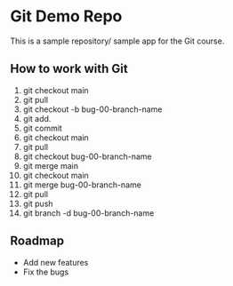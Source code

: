 # Git Demo Repo
This is a sample repository/ sample app for the Git course.

## How to work with Git
1. git checkout main
2. git pull
3. git checkout -b bug-00-branch-name
4. git add.
5. git commit
6. git checkout main
7. git pull
8. git checkout bug-00-branch-name
9. git merge  main
10. git checkout main
11. git merge bug-00-branch-name
12. git pull
13. git  push
14. git branch -d bug-00-branch-name


## Roadmap
 * Add new features
 * Fix the bugs

